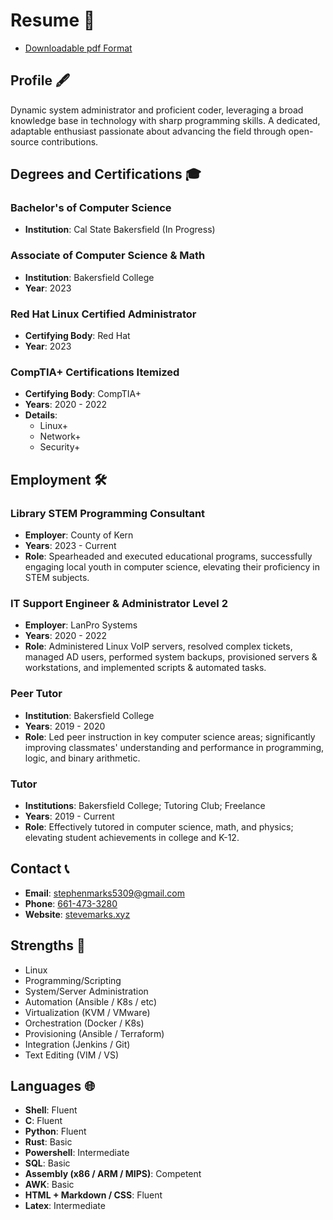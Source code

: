 # Resume 📄
* [Downloadable pdf Format](../img/resume_stephen_marks.pdf)

## Profile 🖋️
Dynamic system administrator and proficient coder, leveraging a broad knowledge base in technology with sharp programming skills. A dedicated, adaptable enthusiast passionate about advancing the field through open-source contributions.

## Degrees and Certifications 🎓
### Bachelor's of Computer Science
- **Institution**: Cal State Bakersfield (In Progress)

### Associate of Computer Science & Math
- **Institution**: Bakersfield College
- **Year**: 2023

### Red Hat Linux Certified Administrator
- **Certifying Body**: Red Hat
- **Year**: 2023

### CompTIA+ Certifications Itemized
- **Certifying Body**: CompTIA+
- **Years**: 2020 - 2022
- **Details**:
  - Linux+
  - Network+
  - Security+

## Employment 🛠️
### Library STEM Programming Consultant
- **Employer**: County of Kern
- **Years**: 2023 - Current
- **Role**: Spearheaded and executed educational programs, successfully engaging local youth in computer science, elevating their proficiency in STEM subjects.

### IT Support Engineer & Administrator Level 2
- **Employer**: LanPro Systems
- **Years**: 2020 - 2022
- **Role**: Administered Linux VoIP servers, resolved complex tickets, managed AD users, performed system backups, provisioned servers & workstations, and implemented scripts & automated tasks.

### Peer Tutor
- **Institution**: Bakersfield College
- **Years**: 2019 - 2020
- **Role**: Led peer instruction in key computer science areas; significantly improving classmates' understanding and performance in programming, logic, and binary arithmetic.

### Tutor
- **Institutions**: Bakersfield College; Tutoring Club; Freelance
- **Years**: 2019 - Current
- **Role**: Effectively tutored in computer science, math, and physics; elevating student achievements in college and K-12.

## Contact 📞
- **Email**: [stephenmarks5309@gmail.com](mailto:stephenmarks5309@gmail.com)
- **Phone**: [661-473-3280](tel:+6614733280)
- **Website**: [stevemarks.xyz](http://stevemarks.xyz)

## Strengths 💪
- Linux
- Programming/Scripting
- System/Server Administration
- Automation (Ansible / K8s / etc)
- Virtualization (KVM / VMware)
- Orchestration (Docker / K8s)
- Provisioning (Ansible / Terraform)
- Integration (Jenkins / Git)
- Text Editing (VIM / VS)

## Languages 🌐
- **Shell**: Fluent 
- **C**: Fluent 
- **Python**: Fluent 
- **Rust**: Basic 
- **Powershell**: Intermediate 
- **SQL**: Basic
- **Assembly (x86 / ARM / MIPS)**: Competent 
- **AWK**: Basic
- **HTML + Markdown / CSS**: Fluent
- **Latex**: Intermediate 



